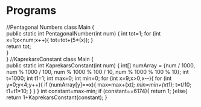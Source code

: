 # Programs
//Pentagonal Numbers
class Main {  
  public static int PentagonalNumber(int num) {
    int tot=1;
    for (int x=1;x<num;x++){
        tot=tot+(5*(x));
    }       
    return tot;    
  }   
}
//KaprekarsConstant
class Main {  
  public static int KaprekarsConstant(int num) {
    int[] numArray = {num / 1000, num % 1000 / 100, num % 1000 % 100 / 10, num % 1000 % 100 % 10};
    int t=1000;
    int t1=1;
    int max=0;
    int min=0;
    for (int x=9;x>0;x--){
        for (int y=0;y<4;y++){
            if (numArray[y]==x){
                max=max+(x*t);
                min=min+(x*t1);
                t=t/10;
                t1=t1*10;
            }
        }
    }
    int constant=max-min;
    if (constant==6174){
        return 1;
    }else{
        return 1+KaprekarsConstant(constant);
    }
